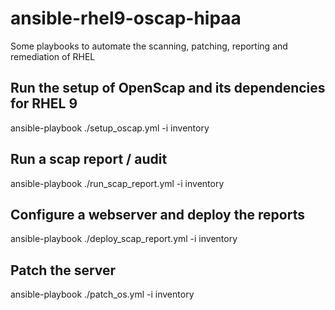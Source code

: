 # ansible-rhel9-oscap-hipaa
Some playbooks to automate the scanning, patching, reporting and remediation of RHEL

## Run the setup of OpenScap and its dependencies for RHEL 9
ansible-playbook ./setup_oscap.yml -i inventory

## Run a scap report / audit
ansible-playbook ./run_scap_report.yml -i inventory 

## Configure a webserver and deploy the reports
ansible-playbook ./deploy_scap_report.yml -i inventory

## Patch the server 
ansible-playbook ./patch_os.yml -i inventory 